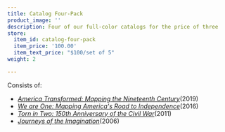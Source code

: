```yaml
---
title: Catalog Four-Pack
product_image: ''
description: Four of our full-color catalogs for the price of three
store:
  item_id: catalog-four-pack
  item_price: '100.00'
  item_text_price: "$100/set of 5"
weight: 2

---
```

Consists of:

* [_America Transformed: Mapping the Nineteenth Century_](/store/america-transformed-catalog/)(2019)
* [_We are One: Mapping America's Road to Independence_](/store/we-are-one-catalog/)(2016)
* [_Torn in Two: 150th Anniversary of the Civil War_](/store/torn-in-two-catalog/)(2011)
* [_Journeys of the Imagination_](/store/journeys-of-the-imagination-catalog/)(2006)